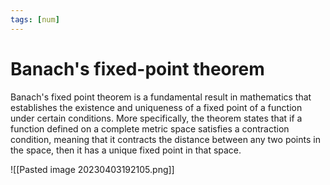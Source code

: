 ```yaml
---
tags: [num]
---
```

# Banach's fixed-point theorem
Banach's fixed point theorem is a fundamental result in mathematics that establishes the existence and uniqueness of a fixed point of a function under certain conditions. More specifically, the theorem states that if a function defined on a complete metric space satisfies a contraction condition, meaning that it contracts the distance between any two points in the space, then it has a unique fixed point in that space.

![[Pasted image 20230403192105.png]]